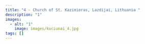 ```yaml
---
title: "4 - Church of St. Kazimieras, Lazdijai, Lithuania "
description: "1"
images:
  - alt: "1"
    image: images/kuciunai_4.jpg
tags: []
---
```

